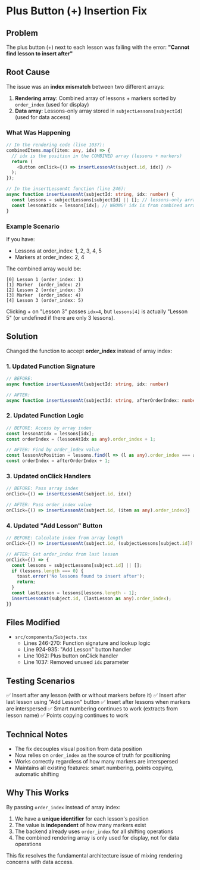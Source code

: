 # Plus Button (+) Insertion Fix

## Problem
The plus button (+) next to each lesson was failing with the error: **"Cannot find lesson to insert after"**

## Root Cause
The issue was an **index mismatch** between two different arrays:
1. **Rendering array**: Combined array of lessons + markers sorted by `order_index` (used for display)
2. **Data array**: Lessons-only array stored in `subjectLessons[subjectId]` (used for data access)

### What Was Happening
```typescript
// In the rendering code (line 1037):
combinedItems.map((item: any, idx) => {
  // idx is the position in the COMBINED array (lessons + markers)
  return (
    <Button onClick={() => insertLessonAt(subject.id, idx)} />
  );
});

// In the insertLessonAt function (line 246):
async function insertLessonAt(subjectId: string, idx: number) {
  const lessons = subjectLessons[subjectId] || []; // lessons-only array
  const lessonAtIdx = lessons[idx]; // WRONG! idx is from combined array
}
```

### Example Scenario
If you have:
- Lessons at order_index: 1, 2, 3, 4, 5
- Markers at order_index: 2, 4

The combined array would be:
```
[0] Lesson 1 (order_index: 1)
[1] Marker  (order_index: 2)
[2] Lesson 2 (order_index: 3)
[3] Marker  (order_index: 4)
[4] Lesson 3 (order_index: 5)
```

Clicking + on "Lesson 3" passes `idx=4`, but `lessons[4]` is actually "Lesson 5" (or undefined if there are only 3 lessons).

## Solution
Changed the function to accept **order_index** instead of array index:

### 1. Updated Function Signature
```typescript
// BEFORE:
async function insertLessonAt(subjectId: string, idx: number)

// AFTER:
async function insertLessonAt(subjectId: string, afterOrderIndex: number)
```

### 2. Updated Function Logic
```typescript
// BEFORE: Access by array index
const lessonAtIdx = lessons[idx];
const orderIndex = (lessonAtIdx as any).order_index + 1;

// AFTER: Find by order_index value
const lessonAtPosition = lessons.find(l => (l as any).order_index === afterOrderIndex);
const orderIndex = afterOrderIndex + 1;
```

### 3. Updated onClick Handlers
```typescript
// BEFORE: Pass array index
onClick={() => insertLessonAt(subject.id, idx)}

// AFTER: Pass order_index value
onClick={() => insertLessonAt(subject.id, (item as any).order_index)}
```

### 4. Updated "Add Lesson" Button
```typescript
// BEFORE: Calculate index from array length
onClick={() => insertLessonAt(subject.id, (subjectLessons[subject.id]?.length ?? 0) - 1)}

// AFTER: Get order_index from last lesson
onClick={() => {
  const lessons = subjectLessons[subject.id] || [];
  if (lessons.length === 0) {
    toast.error('No lessons found to insert after');
    return;
  }
  const lastLesson = lessons[lessons.length - 1];
  insertLessonAt(subject.id, (lastLesson as any).order_index);
}}
```

## Files Modified
- `src/components/Subjects.tsx`
  - Lines 246-270: Function signature and lookup logic
  - Line 924-935: "Add Lesson" button handler
  - Line 1062: Plus button onClick handler
  - Line 1037: Removed unused `idx` parameter

## Testing Scenarios
✅ Insert after any lesson (with or without markers before it)
✅ Insert after last lesson using "Add Lesson" button
✅ Insert after lessons when markers are interspersed
✅ Smart numbering continues to work (extracts from lesson name)
✅ Points copying continues to work

## Technical Notes
- The fix decouples visual position from data position
- Now relies on `order_index` as the source of truth for positioning
- Works correctly regardless of how many markers are interspersed
- Maintains all existing features: smart numbering, points copying, automatic shifting

## Why This Works
By passing `order_index` instead of array index:
1. We have a **unique identifier** for each lesson's position
2. The value is **independent** of how many markers exist
3. The backend already uses `order_index` for all shifting operations
4. The combined rendering array is only used for display, not for data operations

This fix resolves the fundamental architecture issue of mixing rendering concerns with data access.
